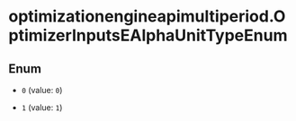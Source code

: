 # optimizationengineapimultiperiod.OptimizerInputsEAlphaUnitTypeEnum

## Enum


* `0` (value: `0`)

* `1` (value: `1`)


